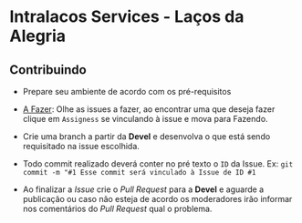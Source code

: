 Intralacos Services - Laços da Alegria
========

Contribuindo
---------

* Prepare seu ambiente de acordo com os pré-requisitos

* [A Fazer](): Olhe as issues a fazer, ao encontrar uma que deseja fazer clique em ` Assigness ` se vinculando à issue e mova para Fazendo.

* Crie uma branch a partir da **Devel** e desenvolva o que está sendo requisitado na issue escolhida.

* Todo commit realizado deverá conter no pré texto o ` ID ` da Issue. Ex: ` git commit -m "#1 Esse commit será vinculado à Issue de ID #1 `

* Ao finalizar a *Issue* crie o *Pull Request* para a **Devel** e aguarde a publicação ou caso não esteja de acordo os moderadores irão informar nos comentários do *Pull Request* qual o problema.
